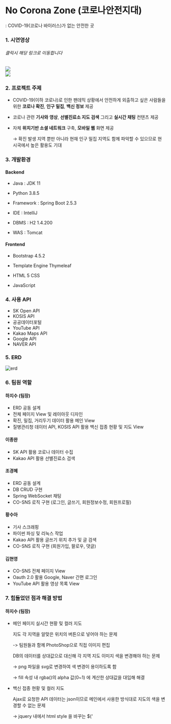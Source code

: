 # No Corona Zone (코로나안전지대)

: COVID-19(코로나 바이러스)가 없는 안전한 곳

### 1. 시연영상

###### 	클릭시 해당 링크로 이동합니다

<div>
	<a href="https://youtu.be/8StQhMiavKE" target="_blank"><image src = "https://img.youtube.com/vi/8StQhMiavKE/mqdefault.jpg"></a>	
</div>
<div>
	<a href="https://youtu.be/LH1cPDe83Sk" target="_blank"><image src = "https://img.youtube.com/vi/8StQhMiavKE/mqdefault.jpg"></a>	
</div>

### 2. 프로젝트 주제

- COVID-19(이하 코로나)로 인한 팬데믹 상황에서 안전하게 외출하고 싶은 사람들을 위한
  **코로나 확진**, **인구 밀집**, **백신 정보** 제공

- 코로나 관련 **기사와** **영상**, **선별진료소 지도 검색** 그리고 **실시간 채팅** 컨텐츠 제공

- 자체 **위치기반 소셜 네트워크** 구축, **모바일 웹** 화면 제공

  →  확진 발생 지역 뿐만 아니라 현재 인구 밀집 지역도 함께 파악할 수 있으므로 현 시국에서 높은 활용도 기대



### 3. 개발환경

#### 	Backend

- Java : JDK 11

- Python 3.8.5

- Framework : Spring Boot 2.5.3

- IDE : IntelliJ

- DBMS : H2 1.4.200

- WAS : Tomcat



#### 	Frontend

- Bootstrap 4.5.2

- Template Engine Thymeleaf

- HTML 5 CSS

- JavaScript



### 4. 사용 API

- SK Open API
- KOSIS API
- 공공데이터포털
- YouTube API
- Kakao Maps API
- Google API
- NAVER API



### 5. ERD

![erd](https://user-images.githubusercontent.com/81146582/137341200-397975be-4a60-40b1-84f1-d1e50eb08880.png)



### 6. 팀원 역할

#### 	하지수 (팀장)

- ERD 공동 설계
- 전체 페이지 View 및 레이아웃 디자인
- 확진, 밀집, 거리두기 데이터 활용 메인 View
- 질병관리청 데이터 API, KOSIS API 활용 백신 접종 현황 및 지도 View



#### 	이종완

- SK API 활용 코로나 데이터 수집
- Kakao API 활용 선별진료소 검색



#### 	조경혜

- ERD 공동 설계
- DB CRUD 구현
- Spring WebSocket 채팅
- CO-SNS 로직 구현 (로그인, 글쓰기, 회원정보수정, 회원프로필)



#### 	황수아

- 기사 스크래핑
- 파이썬 파싱 및 리눅스 작업
- Kakao API 활용 글쓰기 위치 추가 및 글 검색
- CO-SNS 로직 구현 (회원가입, 팔로우, 댓글)



#### 	김현영

- CO-SNS 전체 페이지 View
- Oauth 2.0 활용 Google, Naver 간편 로그인
- YouTube API 활용 영상 목록 View



### 7. 힘들었던 점과 해결 방법

#### 하지수 (팀장)

- 메인 페이지 실시간 현황 및 컬러 지도

  지도 각 지역을 알맞은 위치의 버튼으로 넣어야 하는 문제

  -> 팀원들과 함께 PhotoShop으로 직접 이미지 편집

  DB의 데이터를 상대값으로 대신해 각 지역 지도 이미지 색을 변경해야 하는 문제

  -> png 파일을 svg로 변경하여 색 변경이 용이하도록 함

  -> fill 속성 내 rgba()의 alpha 값(0~1) 에 계산한 상대값을 대입해 해결

- 백신 접종 현황 및 컬러 지도

  Ajax로 요청한 API 데이터는 json이므로 메인에서 사용한 방식대로 지도의 색을 변경할 수 없는 문제

  -> jquery 내에서 html style 을 바꾸는 $('<style>').text(css 내용).appendTo(html태그)로 해결



#### 이종완

- SK API 코로나 데이터 수집

  필수 파라미터 전달 시 지역명을 통일시켜 보내야 하는 문제

  -> 필수 파라미터의 지역명을 배열을 만들어 더 효율적으로 해결

  json 방식의 파일을 DB에 저장하는 문제

  -> restTemplate.exchange() 함수를 활용하여 Map 형식으로 값을 받아서 해결

  동일한 지역명 DB 저장 시 덮어씌워지는 문제

  -> hashMap을 이용하여 해결



#### 조경혜

- Spring WebSocket을 이용한 채팅

  node.js의 socket으로 구현을 시도했지만 Spring에서의 node.js 활용은 쉽지 않아, Spring WebSocket으로 다시 시도

  -> 따로 프로젝트를 생성하여 구현 후 NCZ 프로젝트에 적용

- 프로필 이미지 DB 저장 및 출력

  ajax로 이미지 업로드 시 서버에서 인지 못하는 문제

  -> Javascript에서 form-data 설정하고 csrf 토큰 값을 함께 전송,  서버에서는 MultipartFile 사용으로 파일을 인지하고 전송과 저장이 가능하도록 해결

  업로드된 이미지를 업로드한 사용자와 이어주는 문제

  -> @OneToOne과 mappedBy property를 사용하여 해결

  이미지 업로드 시 이미 동일한 파일명이 존재할 때 생기는 에러 발생 문제

  -> 파일명을 사용자 고유 번호로 변경함으로 해결

  이미지 업로드가 계속 될수록 프로젝트 용량이 커지는 문제

  -> 같은 이름으로 저장 시도 시 기존 파일에 덮어씌움으로 해결



#### 황수아

- Python 활용 기사, 거리두기 단계 스크래핑, Linux 사용

  Linux 터미널에서 war 파일을 실행하여 테스트하는 중 csv 파일을 생성하는 부분에서 csv 파일명 뒤 공백이 생겨 ArticleService에서 인식 못하는 문제

  -> OS 별 다른 개행문자로 인한 오류로 추정하여, 인자 받을 시에 re.sub으로 필요없는 부분을 치환하여 해결

- 팔로잉, 팔로워 구현

  나열된 리스트에 추가된 각 상황에 따른 버튼과 이벤트의 click 이벤트가 발생하지 않는 문제

  -> 리스트 나열 시 Thymeleaf의 each에 num 추가, 그 num을 버튼의 id값에 index값으로 덧붙여 이벤트 함수를 다르게 지정하여 해결

- CO-SNS

  회원가입 직후 다른 사용자 프로필 요청 시 에러 발생

  -> 영속성 문제로 매개변수의 member를 find()하여 다시 member에 넣음으로써 detach된 상태를 attach된 상태로 만들어 해결



#### 김현영

- Oauth2.0 활용 타 플랫폼 간편 로그인

  API 제공 Javascript로 구현 시 인증이 안되는 문제

  -> Oauth 프로토콜 사용으로 해결

  Facebook API, provider 사용 시 DB update가 안되는 문제

  -> Oauth를 좀 더 공부 후 문제 해결 예정

- YouTube API

  Ajax json 형식의 응답 data를 View로 전달하는 문제

  -> 요청받은 data를 jquery로 해당 View에 append 함으로써 해결

- CO-SNS View

  header의 이미지가 특정 페이지에서만 안보이는 문제

  -> 이미지에 Thymeleaf 적용하여 해결


### 8. 향후 개선 사항

- 모바일 웹 최적화를 위해 모바일 기기의 카메라앱과 갤러리앱 연결 및 GPS
- OpenCV를 이용한 백신 접종 완료 증명서 검증
- CO-SNS의 실시간 트렌드 기능
- AWS를 이용한 호스팅
